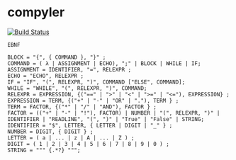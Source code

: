 # compyler

[![Build Status](https://travis-ci.com/Fogelman/compyler.svg?token=m4KMpTsinBJNfZSW8czm&branch=master)](https://travis-ci.com/Fogelman/compyler)

```
EBNF

BLOCK = "{", { COMMAND }, "}" ;
COMMAND = ( λ | ASSIGNMENT | ECHO), ";" | BLOCK | WHILE | IF;
ASSIGNMENT = IDENTIFIER, "=", RELEXPR ;
ECHO = "ECHO", RELEXPR ;
IF = "IF", "(", RELEXPR, ")", COMMAND ["ELSE", COMMAND];
WHILE = "WHILE", "(", RELEXPR, ")", COMMAND;
RELEXPR = EXPRESSION, {("==" | ">" | "<" | ">=" | "<="), EXPRESSION} ;
EXPRESSION = TERM, {("+" | "-" | "OR" | "."), TERM } ;
TERM = FACTOR, {("*" | "/" | "AND"), FACTOR } ;
FACTOR = (("+" | "-" | "!"), FACTOR) | NUMBER | "(", RELEXPR, ")" | IDENTIFIER | "READLINE", "(", ")" | "True" | "False" | STRING;
IDENTIFIER = "$", LETTER, { LETTER | DIGIT | "_" } ;
NUMBER = DIGIT, { DIGIT } ;
LETTER = ( a | ... | z | A | ... | Z ) ;
DIGIT = ( 1 | 2 | 3 | 4 | 5 | 6 | 7 | 8 | 9 | 0 ) ;
STRING = """ {.*?} """;
```
